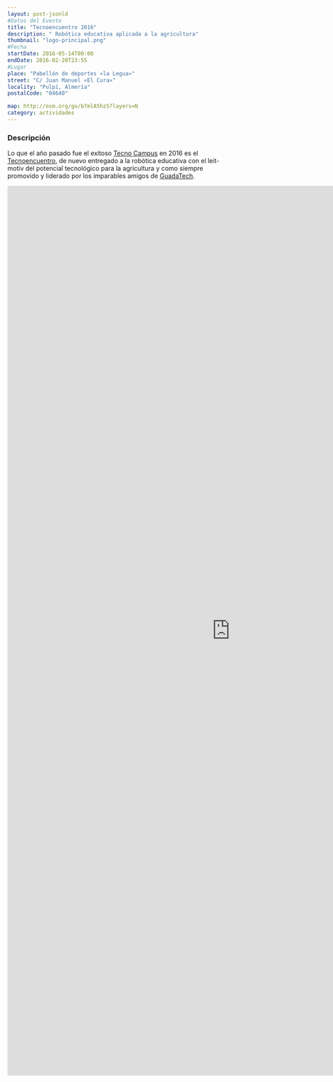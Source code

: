 ```yaml
---
layout: post-jsonld
#Datos del Evento
title: "Tecnoencuentro 2016"
description: " Robótica educativa aplicada a la agricultura"
thumbnail: "logo-principal.png"
#Fecha
startDate: 2016-05-14T00:00
endDate: 2016-02-20T23:55
#Lugar
place: "Pabellón de deportes «la Legua»"
street: "C/ Juan Manuel «El Cura»"
locality: "Pulpí, Almería"
postalCode: "04640"

map: http://osm.org/go/b7mlA5hzS?layers=N
category: actividades
---
```


### Descripción

Lo que el año pasado fue el exitoso [Tecno Campus](http://tecno-campus.com)
en 2016 es el [Tecnoencuentro](http://www.tecnoencuentro.com/), de nuevo
entregado a la robótica educativa con el leit-motiv del potencial
tecnológico para la agricultura y como siempre promovido y liderado por los
imparables amigos de [GuadaTech](http://www.guadatech.com/).


<iframe src="http://www.tecnoencuentro.com/noticias/" width="1000" height="2000" frameborder="0" style="border:0" allowfullscreen></iframe>

